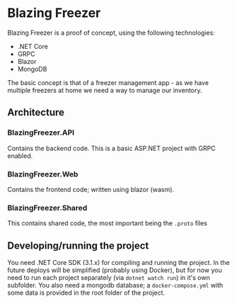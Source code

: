# Blazing Freezer

Blazing Freezer is a proof of concept, using the following technologies:

* .NET Core
* GRPC
* Blazor
* MongoDB

The basic concept is that of a freezer management app - as we have multiple freezers at home we need a way to manage our inventory.

## Architecture

### BlazingFreezer.API

Contains the backend code. This is a basic ASP.NET project with GRPC enabled.

### BlazingFreezer.Web

Contains the frontend code; written using blazor (wasm).

### BlazingFreezer.Shared

This contains shared code, the most important being the `.proto` files

## Developing/running the project

You need .NET Core SDK (3.1.x) for compiling and running the project. In the future deploys will be simplified (probably using Docker), but for now you need to run each project separately (via `dotnet watch run`) in it's own subfolder. You also need a mongodb database; a `docker-compose.yml` with some data is provided in the root folder of the project.